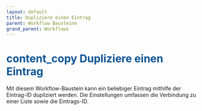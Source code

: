 ```yaml
---
layout: default
title: Dupliziere einen Eintrag
parent: Workflow Bausteine
grand_parent: Workflows
---
```


# <span style="color:#0b5394"><span class="material-icons">content_copy</span> **Dupliziere einen Eintrag**</span>

Mit diesem Workflow-Baustein kann ein beliebiger Eintrag mithilfe der Eintrag-ID dupliziert werden.
Die Einstellungen umfassen die Verbindung zu einer Liste sowie die Eintrags-ID.